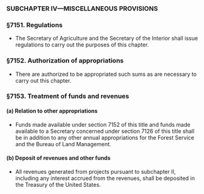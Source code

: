 ### SUBCHAPTER IV—MISCELLANEOUS PROVISIONS

### §7151. Regulations
* The Secretary of Agriculture and the Secretary of the Interior shall issue regulations to carry out the purposes of this chapter.

### §7152. Authorization of appropriations
* There are authorized to be appropriated such sums as are necessary to carry out this chapter.

### §7153. Treatment of funds and revenues
#### (a) Relation to other appropriations
* Funds made available under section 7152 of this title and funds made available to a Secretary concerned under section 7126 of this title shall be in addition to any other annual appropriations for the Forest Service and the Bureau of Land Management.

#### (b) Deposit of revenues and other funds
* All revenues generated from projects pursuant to subchapter II, including any interest accrued from the revenues, shall be deposited in the Treasury of the United States.